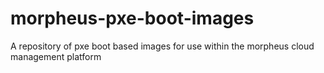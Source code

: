 # morpheus-pxe-boot-images
A repository of pxe boot based images for use within the morpheus cloud management platform
